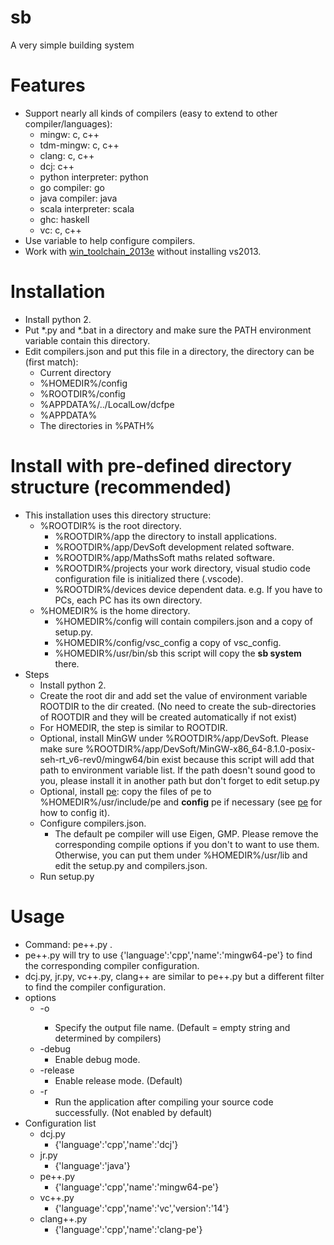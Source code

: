 # sb
A very simple building system

Features
========
* Support nearly all kinds of compilers (easy to extend to other compiler/languages):
  * mingw: c, c++
  * tdm-mingw: c, c++
  * clang: c, c++
  * dcj: c++
  * python interpreter: python
  * go compiler: go
  * java compiler: java
  * scala interpreter: scala
  * ghc: haskell
  * vc: c, c++
* Use variable to help configure compilers.
* Work with [win_toolchain_2013e](http://yun.baidu.com/share/link?shareid=2799405881&uk=2684621311) without installing vs2013.

Installation
==========
* Install python 2.
* Put *.py and *.bat in a directory and make sure the PATH environment variable contain this directory.
* Edit compilers.json and put this file in a directory, the directory can be (first match):
  * Current directory
  * %HOMEDIR%/config
  * %ROOTDIR%/config
  * %APPDATA%/../LocalLow/dcfpe
  * %APPDATA%
  * The directories in %PATH%

Install with pre-defined directory structure (recommended)
============================================
* This installation uses this directory structure:
  * %ROOTDIR% is the root directory.
    * %ROOTDIR%/app the directory to install applications.
    * %ROOTDIR%/app/DevSoft development related software.
    * %ROOTDIR%/app/MathsSoft maths related software.
    * %ROOTDIR%/projects your work directory, visual studio code configuration file is initialized there (.vscode).
    * %ROOTDIR%/devices device dependent data. e.g. If you have to PCs, each PC has its own directory.
  * %HOMEDIR% is the home directory.
    * %HOMEDIR%/config will contain compilers.json and a copy of setup.py.
    * %HOMEDIR%/config/vsc_config a copy of vsc_config.
    * %HOMEDIR%/usr/bin/sb this script will copy the **sb system** there.
* Steps
  * Install python 2.
  * Create the root dir and add set the value of environment variable ROOTDIR to the dir created. (No need to create the sub-directories of ROOTDIR and they will be created automatically if not exist)
  * For HOMEDIR, the step is similar to ROOTDIR.
  * Optional, install MinGW under %ROOTDIR%/app/DevSoft. Please make sure %ROOTDIR%/app/DevSoft/MinGW-x86_64-8.1.0-posix-seh-rt_v6-rev0/mingw64/bin exist because this script will add that path to environment variable list. If the path doesn't sound good to you, please install it in another path but don't forget to edit setup.py
  * Optional, install [pe](https://github.com/baihacker/pe): copy the files of pe to %HOMEDIR%/usr/include/pe and **config** pe if necessary (see [pe](https://github.com/baihacker/pe) for how to config it).
  * Configure compilers.json.
    * The default pe compiler will use Eigen, GMP. Please remove the corresponding compile options if you don't to want to use them. Otherwise, you can put them under %HOMEDIR%/usr/lib and edit the setup.py and compilers.json.
  * Run setup.py

Usage
=====
* Command: pe++.py <your file>.
* pe++.py will try to use  {'language':'cpp','name':'mingw64-pe'} to find the corresponding compiler configuration.
* dcj.py, jr.py, vc++.py, clang++ are similar to pe++.py but a different filter to find the compiler configuration.
* options
  * -o <output file name>
    * Specify the output file name. (Default = empty string and determined by compilers)
  * -debug
    * Enable debug mode.
  * -release
    * Enable release mode. (Default)
  * -r
    * Run the application after compiling your source code successfully. (Not enabled by default)
* Configuration list
  * dcj.py
    * {'language':'cpp','name':'dcj'}
  * jr.py
    * {'language':'java'}
  * pe++.py
    * {'language':'cpp','name':'mingw64-pe'}
  * vc++.py
    * {'language':'cpp','name':'vc','version':'14'}
  * clang++.py
    * {'language':'cpp','name':'clang-pe'}
